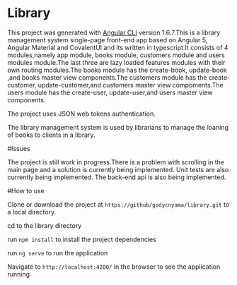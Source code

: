 # Library

This project was generated with [Angular CLI](https://github.com/angular/angular-cli) version 1.6.7.This is a library management system single-page front-end app based on Angular 5, Angular Material and CovalentUI and its written in typescript.It consists of 4 modules,namely app module, books module, customers module and users modules module.The last three are lazy loaded features modules with their own routing modules.The books module has the create-book, update-book ,and books master view components.The customers module has the create-customer, update-customer,and customers master view compoments.The users module has the create-user, update-user,and users master view components.

The project uses JSON web tokens authentication.

The library management system is used by librarians to manage the loaning of books to clients in a library.

#Issues

The project is still work in progress.There is a problem with scrolling in the main page and a solution is currently being implemented.
Unit tests are also currently being implemented.
The back-end api is also being implemented.

#How to use

Clone or download the project at `https://github/godycnyama/library.git`  to a local directory.

cd to the library directory

run `npm install`   to install the project dependencies

run `ng serve` to run the application

Navigate to  `http://localhost:4200/` in the browser to see the application running





